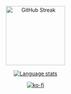 <div align="center">

<a href="https://github.com/DenverCoder1/github-readme-streak-stats">
  <img height=160 align="center" src="https://github-readme-streak-stats-eight.vercel.app/?user=drenkmann&theme=github-dark-blue" alt="GitHub Streak" />
</a>

[![Language stats](https://github-readme-stats.vercel.app/api/top-langs/?username=drenkmann&layout=compact&theme=github_dark)](https://github.com/anuraghazra/github-readme-stats)

[![ko-fi](https://ko-fi.com/img/githubbutton_sm.svg)](https://ko-fi.com/drenkmann)

</div>
